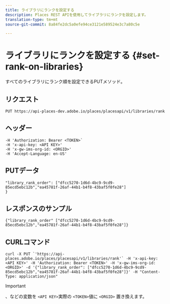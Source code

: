 ```yaml
---
title: ライブラリにランクを設定する
description: Places REST APIを使用してライブラリにランクを設定します。
translation-type: tm+mt
source-git-commit: 8a84fe2dc5a0efe94ce3121e589524e3c7a80c5e

---
```



# ライブラリにランクを設定する {#set-rank-on-libraries}

すべてのライブラリにランク順を設定できるPUTメソッド。

## リクエスト

`PUT https://api-places-dev.adobe.io/places/placesapi/v1/libraries/rank`

## ヘッダー

```-H Content-Type: application/json'
-H 'Authorization: Bearer <TOKEN>`  
-H 'x-api-key: <API KEY>'  
-H 'x-gw-ims-org-id: <ORGID>'  
-H 'Accept-Language: en-US'
```

## PUTデータ

```
"library_rank_order": ["dfcc5270-1d6d-4bc9-9cd9-85ecd5ebc12b","ea45781f-26af-44b1-b4f8-43baf5f0fe28"]  
}
```

## レスポンスのサンプル

```
{"library_rank_order" ["dfcc5270-1d6d-4bc9-9cd9-85ecd5ebc12b","ea45781f-26af-44b1-b4f8-43baf5f0fe28"]}
```

## CURLコマンド

```
curl -X PUT `'https://api-places.adobe.io/places/placesapi/v1/libraries/rank'` -H 'x-api-key: <API KEY>' -H 'Authorization: Bearer <TOKEN>' -H 'x-gw-ims-org-id: <ORGID>' -d '{"library_rank_order": ["dfcc5270-1d6d-4bc9-9cd9-85ecd5ebc12b","ea45781f-26af-44b1-b4f8-43baf5f0fe28"]}' -H "Content-Type: application/json"
```

>[!IMPORTANT]
>
>、などの変数を `<API KEY>`実際の `<TOKEN>`値に `<ORGID>` 置き換えます。


